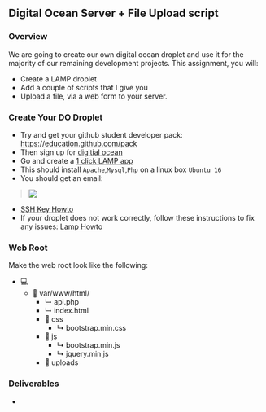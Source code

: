 
## Digital Ocean Server + File Upload script

### Overview

We are going to create our own digital ocean droplet and use it for the majority of our remaining development projects.
This assignment, you will:

- Create a LAMP droplet
- Add a couple of scripts that I give you
- Upload a file, via a web form to your server.

### Create Your DO Droplet

- Try and get your github student developer pack: https://education.github.com/pack
- Then sign up for [digitial ocean](https://www.digitalocean.com/)
- Go and create a [1 click LAMP app](https://www.digitalocean.com/products/one-click-apps/lamp/)
- This should install `Apache`,`Mysql`,`Php` on a linux box `Ubuntu 16`
- You should get an email:

>![](https://d3vv6lp55qjaqc.cloudfront.net/items/1S2C2q2m2726181f3Q0K/%5Be8927c928bb6c904b1f8488b1e5dcb6d%5D_Screen%2520Shot%25202017-10-12%2520at%25202.22.39%2520PM.png)

- [SSH Key Howto](https://cloud.digitalocean.com/settings/security?i=d982d8)
- If your droplet does not work correctly, follow these instructions to fix any issues: [Lamp Howto](https://www.digitalocean.com/community/tutorials/how-to-install-linux-apache-mysql-php-lamp-stack-on-ubuntu-16-04)

### Web Root

Make the web root look like the following:

- &#128187; 
    - &#128193; var/www/html/
      - &#x21b3; api.php
      - &#x21b3; index.html
      - &#128193; css
          - &#x21b3; bootstrap.min.css
      - &#128193; js
          - &#x21b3; bootstrap.min.js
          - &#x21b3; jquery.min.js
      - &#128193; uploads       

### Deliverables

- 



